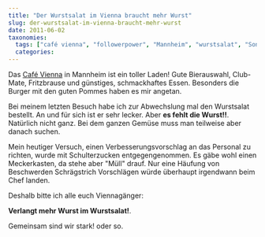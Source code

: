 ```yaml
---
title: "Der Wurstsalat im Vienna braucht mehr Wurst"
slug: der-wurstsalat-im-vienna-braucht-mehr-wurst
date: 2011-06-02
taxonomies:
  tags: ["café vienna", "followerpower", "Mannheim", "wurstsalat", "Sonstiges"]
  categories: 
---
```


<p>Das <a href="http://www.cafevienna.de" title="Das Café Vienna in Mannheim">Café Vienna</a> in Mannheim ist ein toller Laden! Gute Bierauswahl, Club-Mate, Fritzbrause und günstiges, schmackhaftes Essen. Besonders die Burger mit den guten Pommes haben es mir angetan.

Bei meinem letzten Besuch habe ich zur Abwechslung mal den Wurstsalat bestellt. An und für sich ist er sehr lecker. Aber <strong>es fehlt die Wurst!!</strong>. Natürlich nicht ganz. Bei dem ganzen Gemüse muss man teilweise aber danach suchen.

Mein heutiger Versuch, einen Verbesserungsvorschlag an das Personal zu richten, wurde mit Schulterzucken entgegengenommen. Es gäbe wohl einen Meckerkasten, da stehe aber "Müll" drauf. Nur eine Häufung von Beschwerden Schrägstrich Vorschlägen würde überhaupt irgendwann beim Chef landen.

Deshalb bitte ich alle euch Viennagänger:

<strong>Verlangt mehr Wurst im Wurstsalat!</strong>.

Gemeinsam sind wir stark! oder so.</p>